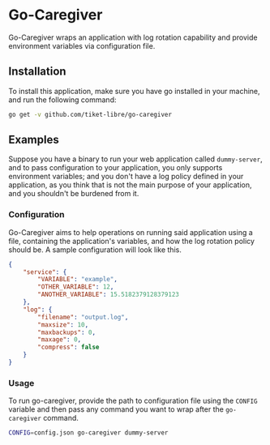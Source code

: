 # Go-Caregiver

Go-Caregiver wraps an application with log rotation capability and provide environment variables via configuration file.

## Installation

To install this application, make sure you have go installed in your machine, and run the following command:

```sh
go get -v github.com/tiket-libre/go-caregiver
```

## Examples

Suppose you have a binary to run your web application called `dummy-server`, and to pass configuration to your application, you only supports environment variables; and you don't have a log policy defined in your application, as you think that is not the main purpose of your application, and you shouldn't be burdened from it.

### Configuration

Go-Caregiver aims to help operations on running said application using a file, containing the application's variables, and how the log rotation policy should be. A sample configuration will look like this.

```json
{
    "service": {
        "VARIABLE": "example",
        "OTHER_VARIABLE": 12,
        "ANOTHER_VARIABLE": 15.5182379128379123
    },
    "log": {
        "filename": "output.log",
        "maxsize": 10,
        "maxbackups": 0,
        "maxage": 0,
        "compress": false
    }
}
```

### Usage

To run go-caregiver, provide the path to configuration file using the `CONFIG` variable and then pass any command you want to wrap after the `go-caregiver` command.

```sh
CONFIG=config.json go-caregiver dummy-server
```

